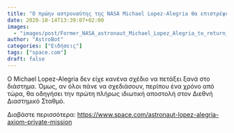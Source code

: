 ```yaml
---
title: "Ο πρώην αστροναύτης της NASA Michael Lopez-Alegria θα επιστρέψει σε τροχιά σε ιδιωτική αποστολή του Axiom"
date: 2020-10-14T13:39:07+02:00
images:
  - "images/post/Former_NASA_astronaut_Michael_Lopez_Alegria_to_return_to_orbit_on_Axiom_private_mission.jpg"
author: "AstroBot"
categories: ["Ειδήσεις"]
tags: ["space.com"]
draft: false
---
```


Ο Michael Lopez-Alegria δεν είχε κανένα σχέδιο να πετάξει ξανά στο διάστημα. Όμως, αν όλοι πάνε να σχεδιάσουν, περίπου ένα χρόνο από τώρα, θα οδηγήσει την πρώτη πλήρως ιδιωτική αποστολή στον Διεθνή Διαστημικό Σταθμό.

Διαβάστε περισσότερα: https://www.space.com/astronaut-lopez-alegria-axiom-private-mission
